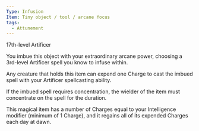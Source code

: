 ```yaml
---
Type: Infusion
Item: Tiny object / tool / arcane focus
tags:
  - Attunement
---
```

17th-level Artificer

You imbue this object with your extraordinary arcane power, choosing a 3rd-level Artificer spell you know to infuse within.

Any creature that holds this item can expend one Charge to cast the imbued spell with your Artificer spellcasting ability.

If the imbued spell requires concentration, the wielder of the item must concentrate on the spell for the duration.

This magical item has a number of Charges equal to your Intelligence modifier (minimum of 1 Charge), and it regains all of its expended Charges each day at dawn.